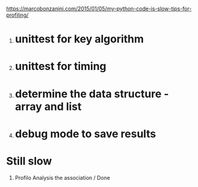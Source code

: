 <https://marcobonzanini.com/2015/01/05/my-python-code-is-slow-tips-for-profiling/>
1. # unittest for key algorithm
2. # unittest for timing 
3. # determine the data structure - array and list
4. # debug mode to save results

# Still slow
1. Profilo Analysis the association / Done
